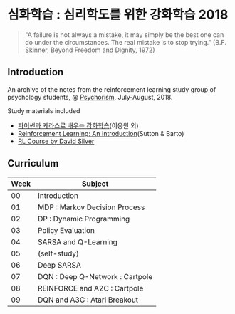 # 심화학습 : 심리학도를 위한 강화학습 2018

> "A failure is not always a mistake, it may simply be the best one can do under the circumstances. The real mistake is to stop trying."
(B.F. Skinner, Beyond Freedom and Dignity, 1972)

## Introduction

An archive of the notes from the reinforcement learning study group of psychology students, @ [Psychorism](http://psychorism.github.io/), July-August, 2018.

Study materials included

+ [파이썬과 케라스로 배우는 강화학습](https://github.com/rlcode/reinforcement-learning-kr)(이웅원 외)
+ [Reinforcement Learning: An Introduction](http://incompleteideas.net/book/the-book-2nd.html)(Sutton & Barto)
+ [RL Course by David Silver](https://www.youtube.com/playlist?list=PL7-jPKtc4r78-wCZcQn5IqyuWhBZ8fOxT)

## Curriculum

Week|Subject
-|-
00|Introduction
01|MDP : Markov Decision Process
02|DP : Dynamic Programming
03|Policy Evaluation
04|SARSA and Q-Learning
05|(self-study)
06| Deep SARSA
07|DQN : Deep Q-Network : Cartpole
08|REINFORCE and A2C : Cartpole
09|DQN and A3C : Atari Breakout

